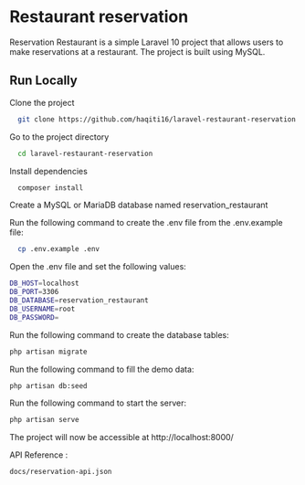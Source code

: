 
# Restaurant reservation

Reservation Restaurant is a simple Laravel 10 project that allows users to make reservations at a restaurant. The project is built using MySQL.



## Run Locally

Clone the project

```bash
  git clone https://github.com/haqiti16/laravel-restaurant-reservation.git
```

Go to the project directory

```bash
  cd laravel-restaurant-reservation
```

Install dependencies

```bash
  composer install
```

Create a MySQL or MariaDB database named reservation_restaurant


Run the following command to create the .env file from the .env.example file:

```bash
  cp .env.example .env
```

Open the .env file and set the following values:

```bash
DB_HOST=localhost
DB_PORT=3306
DB_DATABASE=reservation_restaurant
DB_USERNAME=root
DB_PASSWORD=
```

Run the following command to create the database tables:

```bash
php artisan migrate
```

Run the following command to fill the demo data:

```bash
php artisan db:seed
```

Run the following command to start the server:

```bash
php artisan serve
```

The project will now be accessible at http://localhost:8000/


API Reference :

```bash
docs/reservation-api.json
```
